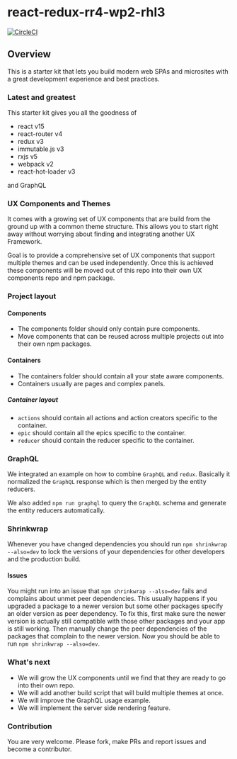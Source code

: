 # react-redux-rr4-wp2-rhl3

[![CircleCI](https://circleci.com/gh/BerndWessels/react-redux-rr4-wp2-rhl3.svg?style=svg)](https://circleci.com/gh/BerndWessels/react-redux-rr4-wp2-rhl3)

## Overview

This is a starter kit that lets you build modern web SPAs and microsites
with a great development experience and best practices.

### Latest and greatest

This starter kit gives you all the goodness of

- react v15
- react-router v4
- redux v3
- immutable.js v3
- rxjs v5
- webpack v2
- react-hot-loader v3

and GraphQL

### UX Components and Themes

It comes with a growing set of UX components that are build from the ground up with
a common theme structure.
This allows you to start right away without worrying about finding and integrating
another UX Framework.

Goal is to provide a comprehensive set of UX components that support multiple themes
and can be used independently. Once this is achieved these components will be moved
out of this repo into their own UX components repo and npm package.

### Project layout

#### Components

- The components folder should only contain pure components.
- Move components that can be reused across multiple projects out into their own npm packages.

#### Containers

- The containers folder should contain all your state aware components.
- Containers usually are pages and complex panels.

##### Container layout

- `actions` should contain all actions and action creators specific to the container.
- `epic` should contain all the epics specific to the container.
- `reducer` should contain the reducer specific to the container.

### GraphQL

We integrated an example on how to combine `GraphQL` and `redux`. Basically it normalized
the `GraphQL` response which is then merged by the entity reducers.

We also added `npm run graphql` to query the `GraphQL` schema and generate the entity reducers
automatically.

### Shrinkwrap

Whenever you have changed dependencies you should run `npm shrinkwrap --also=dev` to lock
the versions of your dependencies for other developers and the production build.

#### Issues

You might run into an issue that `npm shrinkwrap --also=dev` fails and complains about
unmet peer dependencies.
This usually happens if you upgraded a package to a newer version but some other packages
specify an older version as peer dependency.
To fix this, first make sure the newer version is actually still compatible with those other packages
and your app is still working.
Then manually change the peer dependencies of the packages that complain to the newer version.
Now you should be able to run `npm shrinkwrap --also=dev`.

### What's next

- We will grow the UX components until we find that they are ready to go into their own repo.
- We will add another build script that will build multiple themes at once.
- We will improve the GraphQL usage example.
- We will implement the server side rendering feature.

### Contribution

You are very welcome. Please fork, make PRs and report issues and become a contributor.
